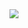 <img src="https://raw.githubusercontent.com/nandomoreirame/nandomoreirame/master/banana-dancing.gif?v" />
